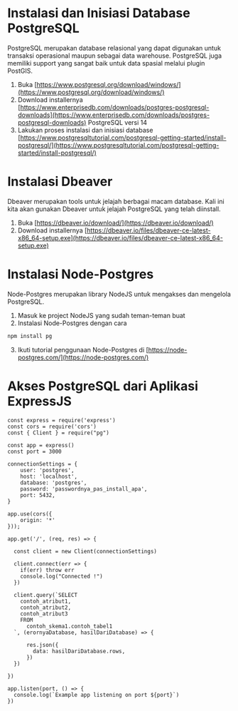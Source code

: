 # Instalasi dan Inisiasi Database PostgreSQL

PostgreSQL merupakan database relasional yang dapat digunakan untuk transaksi operasional maupun sebagai data warehouse. PostgreSQL juga memiliki support yang sangat baik untuk data spasial melalui plugin PostGIS.

1. Buka [https://www.postgresql.org/download/windows/](https://www.postgresql.org/download/windows/)
2. Download installernya [https://www.enterprisedb.com/downloads/postgres-postgresql-downloads](https://www.enterprisedb.com/downloads/postgres-postgresql-downloads) PostgreSQL versi 14
3. Lakukan proses instalasi dan inisiasi database [https://www.postgresqltutorial.com/postgresql-getting-started/install-postgresql/](https://www.postgresqltutorial.com/postgresql-getting-started/install-postgresql/)

# Instalasi Dbeaver

Dbeaver merupakan tools untuk jelajah berbagai macam database. Kali ini kita akan gunakan Dbeaver untuk jelajah PostgreSQL yang telah diinstall.

1. Buka [https://dbeaver.io/download/](https://dbeaver.io/download/)
2. Download installernya [https://dbeaver.io/files/dbeaver-ce-latest-x86_64-setup.exe](https://dbeaver.io/files/dbeaver-ce-latest-x86_64-setup.exe)

# Instalasi Node-Postgres

Node-Postgres merupakan library NodeJS untuk mengakses dan mengelola PostgreSQL.

1. Masuk ke project NodeJS yang sudah teman-teman buat
2. Instalasi Node-Postgres dengan cara
```sh
npm install pg
```
3. Ikuti tutorial penggunaan Node-Postgres di [https://node-postgres.com/](https://node-postgres.com/)

# Akses PostgreSQL dari Aplikasi ExpressJS
```nodejs
const express = require('express')
const cors = require('cors')
const { Client } = require("pg")

const app = express()
const port = 3000

connectionSettings = {
    user: 'postgres',
    host: 'localhost',
    database: 'postgres',
    password: 'passwordnya_pas_install_apa',
    port: 5432,
}

app.use(cors({
    origin: '*'
}));

app.get('/', (req, res) => {

  const client = new Client(connectionSettings)
  
  client.connect(err => {
    if(err) throw err
    console.log("Connected !") 
  })
  
  client.query(`SELECT
    contoh_atribut1,
    contoh_atribut2,
    contoh_atribut3
    FROM 
      contoh_skema1.contoh_tabel1
  `, (erornyaDatabase, hasilDariDatabase) => {

      res.json({
        data: hasilDariDatabase.rows,
      })  
  })

})

app.listen(port, () => {
  console.log(`Example app listening on port ${port}`)
})
```
